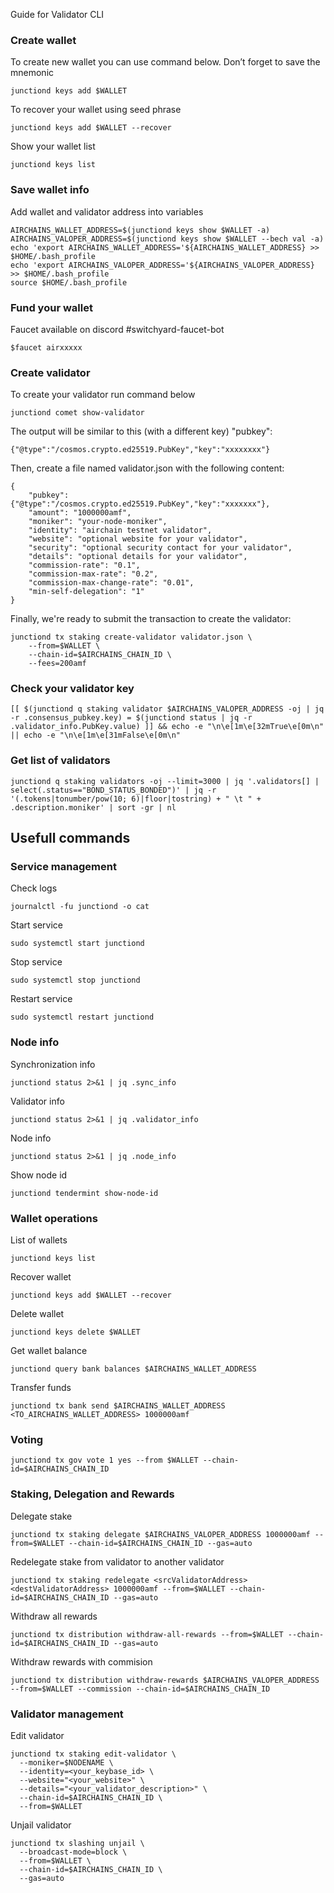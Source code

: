 Guide for Validator CLI

### Create wallet
To create new wallet you can use command below. Don’t forget to save the mnemonic
```
junctiond keys add $WALLET
```

To recover your wallet using seed phrase
```
junctiond keys add $WALLET --recover
```

Show your wallet list
```
junctiond keys list
```

### Save wallet info
Add wallet and validator address into variables 
```
AIRCHAINS_WALLET_ADDRESS=$(junctiond keys show $WALLET -a)
AIRCHAINS_VALOPER_ADDRESS=$(junctiond keys show $WALLET --bech val -a)
echo 'export AIRCHAINS_WALLET_ADDRESS='${AIRCHAINS_WALLET_ADDRESS} >> $HOME/.bash_profile
echo 'export AIRCHAINS_VALOPER_ADDRESS='${AIRCHAINS_VALOPER_ADDRESS} >> $HOME/.bash_profile
source $HOME/.bash_profile
```

### Fund your wallet
Faucet available on discord #switchyard-faucet-bot
```
$faucet airxxxxx
```

### Create validator

To create your validator run command below
```
junctiond comet show-validator

```
The output will be similar to this (with a different key) "pubkey":

```
{"@type":"/cosmos.crypto.ed25519.PubKey","key":"xxxxxxxx"}
```
Then, create a file named validator.json with the following content:

```
{    
    "pubkey": {"@type":"/cosmos.crypto.ed25519.PubKey","key":"xxxxxxx"},
    "amount": "1000000amf",
    "moniker": "your-node-moniker",
    "identity": "airchain testnet validator",
    "website": "optional website for your validator",
    "security": "optional security contact for your validator",
    "details": "optional details for your validator",
    "commission-rate": "0.1",
    "commission-max-rate": "0.2",
    "commission-max-change-rate": "0.01",
    "min-self-delegation": "1"
}
```
Finally, we're ready to submit the transaction to create the validator:

```
junctiond tx staking create-validator validator.json \
    --from=$WALLET \
    --chain-id=$AIRCHAINS_CHAIN_ID \
    --fees=200amf
```

### Check your validator key
```
[[ $(junctiond q staking validator $AIRCHAINS_VALOPER_ADDRESS -oj | jq -r .consensus_pubkey.key) = $(junctiond status | jq -r .validator_info.PubKey.value) ]] && echo -e "\n\e[1m\e[32mTrue\e[0m\n" || echo -e "\n\e[1m\e[31mFalse\e[0m\n"
```

### Get list of validators
```
junctiond q staking validators -oj --limit=3000 | jq '.validators[] | select(.status=="BOND_STATUS_BONDED")' | jq -r '(.tokens|tonumber/pow(10; 6)|floor|tostring) + " \t " + .description.moniker' | sort -gr | nl
```

## Usefull commands
### Service management
Check logs
```
journalctl -fu junctiond -o cat
```

Start service
```
sudo systemctl start junctiond
```

Stop service
```
sudo systemctl stop junctiond
```

Restart service
```
sudo systemctl restart junctiond
```

### Node info
Synchronization info
```
junctiond status 2>&1 | jq .sync_info
```

Validator info
```
junctiond status 2>&1 | jq .validator_info
```

Node info
```
junctiond status 2>&1 | jq .node_info
```

Show node id
```
junctiond tendermint show-node-id
```

### Wallet operations
List of wallets
```
junctiond keys list
```

Recover wallet
```
junctiond keys add $WALLET --recover
```

Delete wallet
```
junctiond keys delete $WALLET
```

Get wallet balance
```
junctiond query bank balances $AIRCHAINS_WALLET_ADDRESS
```

Transfer funds
```
junctiond tx bank send $AIRCHAINS_WALLET_ADDRESS <TO_AIRCHAINS_WALLET_ADDRESS> 1000000amf
```

### Voting
```
junctiond tx gov vote 1 yes --from $WALLET --chain-id=$AIRCHAINS_CHAIN_ID
```

### Staking, Delegation and Rewards
Delegate stake
```
junctiond tx staking delegate $AIRCHAINS_VALOPER_ADDRESS 1000000amf --from=$WALLET --chain-id=$AIRCHAINS_CHAIN_ID --gas=auto
```

Redelegate stake from validator to another validator
```
junctiond tx staking redelegate <srcValidatorAddress> <destValidatorAddress> 1000000amf --from=$WALLET --chain-id=$AIRCHAINS_CHAIN_ID --gas=auto
```

Withdraw all rewards
```
junctiond tx distribution withdraw-all-rewards --from=$WALLET --chain-id=$AIRCHAINS_CHAIN_ID --gas=auto
```

Withdraw rewards with commision
```
junctiond tx distribution withdraw-rewards $AIRCHAINS_VALOPER_ADDRESS --from=$WALLET --commission --chain-id=$AIRCHAINS_CHAIN_ID
```

### Validator management
Edit validator
```
junctiond tx staking edit-validator \
  --moniker=$NODENAME \
  --identity=<your_keybase_id> \
  --website="<your_website>" \
  --details="<your_validator_description>" \
  --chain-id=$AIRCHAINS_CHAIN_ID \
  --from=$WALLET
```

Unjail validator
```
junctiond tx slashing unjail \
  --broadcast-mode=block \
  --from=$WALLET \
  --chain-id=$AIRCHAINS_CHAIN_ID \
  --gas=auto
```
